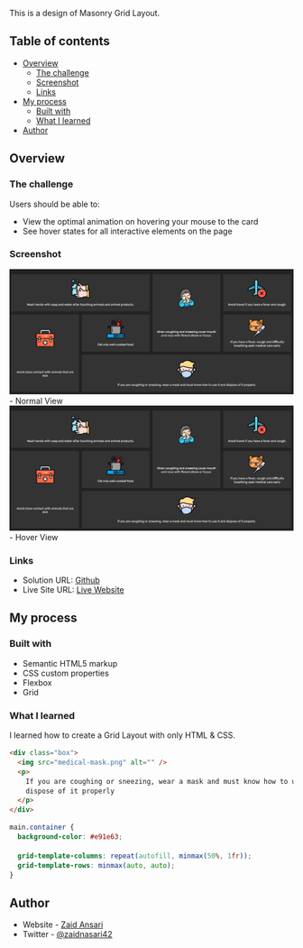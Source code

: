 This is a design of Masonry Grid Layout.

## Table of contents

- [Overview](#overview)
  - [The challenge](#the-challenge)
  - [Screenshot](#screenshot)
  - [Links](#links)
- [My process](#my-process)
  - [Built with](#built-with)
  - [What I learned](#what-i-learned)
- [Author](#author)

## Overview

### The challenge

Users should be able to:

- View the optimal animation on hovering your mouse to the card
- See hover states for all interactive elements on the page

### Screenshot

![](Capture.JPG)- Normal View ![](Capture.JPG)- Hover View

### Links

- Solution URL: [Github](https://github.com/zaidansari42/Covid-Masonry-Layout/)
- Live Site URL: [Live Website](https://zaidansari42.github.io/Covid-Masonry-Layout/)

## My process

### Built with

- Semantic HTML5 markup
- CSS custom properties
- Flexbox
- Grid

### What I learned

I learned how to create a Grid Layout with only HTML & CSS.

```html
<div class="box">
  <img src="medical-mask.png" alt="" />
  <p>
    If you are coughing or sneezing, wear a mask and must know how to use it and
    dispose of it properly
  </p>
</div>
```

```css
main.container {
  background-color: #e91e63;

  grid-template-columns: repeat(autofill, minmax(50%, 1fr));
  grid-template-rows: minmax(auto, auto);
}
```

## Author

- Website - [Zaid Ansari](https://github.com/zaidansari42/)
- Twitter - [@zaidnasari42](https://www.twitter.com/zaidnasari42)
